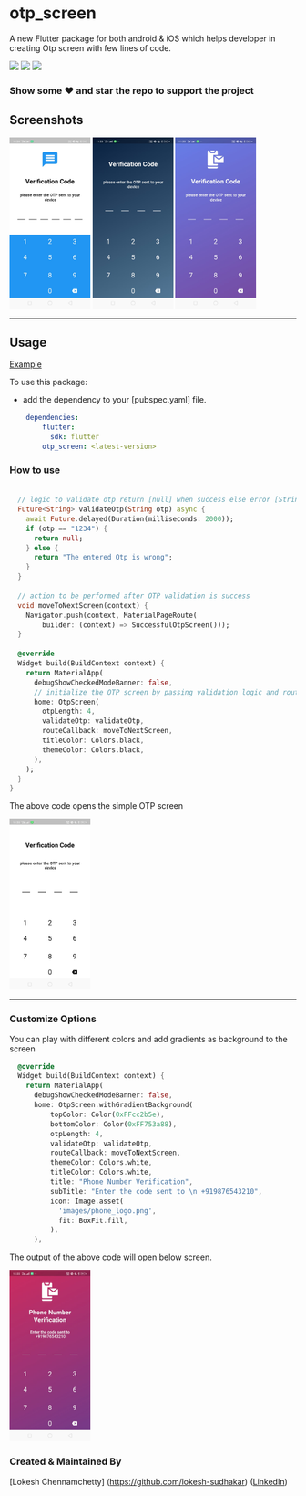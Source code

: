 # otp_screen

A new Flutter package for both android & iOS which helps developer in creating Otp screen with few lines of code.

[![](https://img.shields.io/badge/version-0.0.1-blue)](https://github.com/lokesh-sudhakar/Flutter-OtpScreen)
[![](https://img.shields.io/badge/package-flutter-blue)](https://github.com/lokesh-sudhakar/Flutter-OtpScreen)
[![](https://img.shields.io/badge/platform-android%20%26%20ios-bg)](https://github.com/lokesh-sudhakar/Flutter-OtpScreen)

### Show some :heart: and star the repo to support the project

## Screenshots

<img src="ss_blue.jpeg" height="300em" /> <img src="ss_gradient_1.jpeg" height="300em" /> <img src="ss_gradient_2.jpeg" height="300em" />

---

## Usage

[Example](https://github.com/lokesh-sudhakar/Flutter-OtpScreen/blob/master/example/lib/main.dart)

To use this package:

* add the dependency to your [pubspec.yaml] file.

```yaml
    dependencies:
        flutter:
          sdk: flutter
        otp_screen: <latest-version>
```

### How to use

```dart

  // logic to validate otp return [null] when success else error [String]
  Future<String> validateOtp(String otp) async {
    await Future.delayed(Duration(milliseconds: 2000));
    if (otp == "1234") {
      return null;
    } else {
      return "The entered Otp is wrong";
    }
  }

  // action to be performed after OTP validation is success
  void moveToNextScreen(context) {
    Navigator.push(context, MaterialPageRoute(
        builder: (context) => SuccessfulOtpScreen()));
  }

  @override
  Widget build(BuildContext context) {
    return MaterialApp(
      debugShowCheckedModeBanner: false,
      // initialize the OTP screen by passing validation logic and route callback
      home: OtpScreen(
        otpLength: 4,
        validateOtp: validateOtp,
        routeCallback: moveToNextScreen,
        titleColor: Colors.black,
        themeColor: Colors.black,
      ),
    );
  }
}

```
The above code opens the simple OTP screen

<img src="ss_white.jpeg" height="300em" />

---

### Customize Options

You can play with different colors and add gradients as background to the screen

```dart
  @override
  Widget build(BuildContext context) {
    return MaterialApp(
      debugShowCheckedModeBanner: false,
      home: OtpScreen.withGradientBackground(
          topColor: Color(0xFFcc2b5e),
          bottomColor: Color(0xFF753a88),
          otpLength: 4,
          validateOtp: validateOtp,
          routeCallback: moveToNextScreen,
          themeColor: Colors.white,
          titleColor: Colors.white,
          title: "Phone Number Verification",
          subTitle: "Enter the code sent to \n +919876543210",
          icon: Image.asset(
            'images/phone_logo.png',
            fit: BoxFit.fill,
          ),
      ),
```

The output of the above code will open below screen.


<img src="ss_insta_1.jpeg" height="300em" />


### Created & Maintained By

[Lokesh Chennamchetty] (https://github.com/lokesh-sudhakar) ([LinkedIn](https://www.linkedin.com/in/lokesh-chennamchetty))

